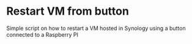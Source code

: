 # Restart VM from button

Simple script on how to restart a VM hosted in Synology using a button connected to a Raspberry PI


